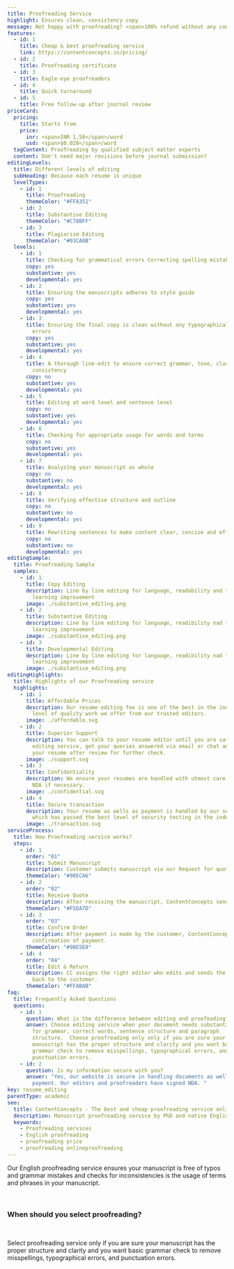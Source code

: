 ```yaml
---
title: Proofreading Service
highlight: Ensures clean, consistency copy
message: Not happy with proofreading? <span>100% refund without any condition</span>
features:
  - id: 1
    title: Cheap & best proofreading service
    link: https://contentconcepts.in/pricing/
  - id: 2
    title: Proofreading certificate
  - id: 3
    title: Eagle-eye proofreaders
  - id: 4
    title: Quick turnaround
  - id: 5
    title: Free follow-up after journal review
priceCard:
  pricing:
    title: Starts from
    price:
      inr: <span>INR 1.50</span>/word
      usd: <span>$0.020</span>/word
  tagContent: Proofreading by qualified subject matter experts
  content: Don't need major revisions before journal submission?
editingLevels:
  title: Different levels of editing
  subHeading: Because each resume is unique
  levelTypes:
    - id: 1
      title: Proofreading
      themeColor: "#FFA351"
    - id: 2
      title: Substantive Editing
      themeColor: "#C78BFF"
    - id: 3
      title: Plagiarism Editing
      themeColor: "#03CA8B"
  levels:
    - id: 1
      title: Checking for grammatical errors Correcting spelling mistakes
      copy: yes
      substantive: yes
      developmental: yes
    - id: 2
      title: Ensuring the manuscripts adheres to style guide
      copy: yes
      substantive: yes
      developmental: yes
    - id: 3
      title: Ensuring the final copy is clean without any typographical or other
        errors
      copy: yes
      substantive: yes
      developmental: yes
    - id: 4
      title: A thorough line-edit to ensure correct grammar, tone, clarity and
        consistency
      copy: no
      substantive: yes
      developmental: yes
    - id: 5
      title: Editing at word level and sentence level
      copy: no
      substantive: yes
      developmental: yes
    - id: 6
      title: Checking for appropriate usage for words and terms
      copy: no
      substantive: yes
      developmental: yes
    - id: 7
      title: Analyzing your manuscript as whole
      copy: no
      substantive: no
      developmental: yes
    - id: 8
      title: Verifying effective structure and outline
      copy: no
      substantive: no
      developmental: yes
    - id: 9
      title: Rewriting sentences to make content clear, concise and effective
      copy: no
      substantive: no
      developmental: yes
editingSample:
  title: Proofreading Sample
  samples:
    - id: 1
      title: Copy Editing
      description: Line by line editing for language, readability and technical
        learning improvement
      image: ./substantive_editing.png
    - id: 2
      title: Substantive Editing
      description: Line by line editing for language, readibility nad technical
        learning improvement
      image: ./substantive_editing.png
    - id: 3
      title: Developmental Editing
      description: Line by line editing for language, readibility nad technical
        learning improvement
      image: ./substantive_editing.png
editingHighlights:
  title: Highlights of our Proofreading service
  highlights:
    - id: 1
      title: Affordable Prices
      description: Our resume editing fee is one of the best in the industry for the
        level of quality work we offer from our trusted editors.
      image: ./affordable.svg
    - id: 2
      title: Superior Support
      description: You can talk to your resume editor until you are satisfied with our
        editing service, get your queries answered via email or chat and send
        your resume after review for further check.
      image: ./support.svg
    - id: 3
      title: Confidentiality
      description: We ensure your resumes are handled with utmost care. We can sign
        NDA if necessary.
      image: ./confidential.svg
    - id: 4
      title: Secure transaction
      description: Your resume as wells as payment is handled by our secure website
        which has passed the best level of security testing in the industry.
      image: ./transaction.svg
serviceProcess:
  title: How Proofreading service works?
  steps:
    - id: 1
      order: "01"
      title: Submit Manuscript
      description: Customer submits manuscript via our Request for quote page.
      themeColor: "#98ECA6"
    - id: 2
      order: "02"
      title: Receive Quote
      description: After receiving the manuscript, ContentConcepts sends price quote.
      themeColor: "#F5DA7D"
    - id: 3
      order: "03"
      title: Confirm Order
      description: After payment is made by the customer, ContentConcepts sends
        confirmation of payment.
      themeColor: "#98E5E0"
    - id: 4
      order: "04"
      title: Edit & Return
      description: CC assigns the right editor who edits and sends the edited document
        back to the customer.
      themeColor: "#FFABAB"
faq:
  title: Frequently Asked Questions
  questions:
    - id: 1
      question: What is the difference between editing and proofeading?
      answer: Choose editing service when your document needs substantive correction
        for grammar, correct words, sentence structure and paragraph
        structure.  Choose proofreading only only if you are sure your
        manuscript has the proper structure and clarity and you want basic
        grammar check to remove misspellings, typographical errors, and
        punctuation errors.
    - id: 2
      question: Is my information secure with you?
      answer: "Yes, our website is secure in handling documents as well as for
        payment. Our editors and proofreaders have signed NDA. "
key: resume_editing
parentType: academic
seo:
  title: ContentConcepts - The best and cheap proofreading service online
  description: Manuscript proofreading service by PhD and native English proofreaders
  keywords:
    - Proofreading services
    - English proofreading
    - proofreading price
    - proofreading onlineproofreading
---
```

Our English proofreading service ensures your manuscript is free of typos and grammar mistakes and checks for inconsistencies is the usage of terms and phrases in your manuscript.

<br>

### When should you select proofreading? 

<br>

Select proofreading service only if you are sure your manuscript has the proper structure and clarity and you want  basic grammar check to remove misspellings, typographical errors, and punctuation errors.